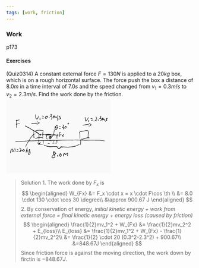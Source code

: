 ```yaml
---
tags: [work, friction]
---
```


### Work
p173

#### Exercises
(Quiz0314) A constant external force $F=130N$ is applied to a $20kg$ box, which is on a rough horizontal surface. The force push the box a distance of $8.0m$ in a time interval of $7.0s$ and the speed changed from $v_1=0.3m/s$ to $v_2=2.3m/s$. Find the work done by the friction.
![Graph](../assets/quiz0314_work.PNG)
>Solution
1\. The work done by $F_x$ is
$$
\begin{aligned}
W_{Fx} &= F_x \cdot x = x \cdot F\cos \th \\
&= 8.0 \cdot 130 \cdot \cos 30 \degree\\
&\approx 900.67 J
\end{aligned}
$$
2\. By conservation of energy, _initial kinetic energy + work from external force = final kinetic energy + energy loss (caused by friction)_
$$
\begin{aligned}
\frac{1}{2}mv_1^2 + W_{Fx} &= \frac{1}{2}mv_2^2 + E_{loss}\\
E_{loss} &= \frac{1}{2}mv_1^2 + W_{Fx} - \frac{1}{2}mv_2^2\\
&= \frac{1}{2} \cdot 20 (0.3^2-2.3^2) + 900.67\\
&=848.67J
\end{aligned}
$$
Since friction force is against the moving direction, the work down by firctin is $-848.67J$.
